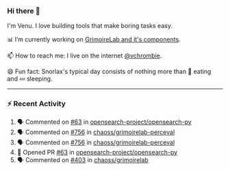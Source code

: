 ### Hi there 👋

I'm Venu. I love building tools that make boring tasks easy.

📊 I’m currently working on [GrimoireLab and it's components](https://chaoss.github.io/grimoirelab).

📫 How to reach me: I live on the internet [@vchrombie](https://www.google.co.in/search?q=vchrombie).

😄 Fun fact: Snorlax's typical day consists of nothing more than :doughnut: eating and :zzz: sleeping.

---

### :zap: Recent Activity

<!--START_SECTION:activity-->
1. 🗣 Commented on [#63](https://github.com/opensearch-project/opensearch-py/issues/63) in [opensearch-project/opensearch-py](https://github.com/opensearch-project/opensearch-py)
2. 🗣 Commented on [#756](https://github.com/chaoss/grimoirelab-perceval/issues/756) in [chaoss/grimoirelab-perceval](https://github.com/chaoss/grimoirelab-perceval)
3. 🗣 Commented on [#756](https://github.com/chaoss/grimoirelab-perceval/issues/756) in [chaoss/grimoirelab-perceval](https://github.com/chaoss/grimoirelab-perceval)
4. 💪 Opened PR [#63](https://github.com/opensearch-project/opensearch-py/pull/63) in [opensearch-project/opensearch-py](https://github.com/opensearch-project/opensearch-py)
5. 🗣 Commented on [#403](https://github.com/chaoss/grimoirelab/issues/403) in [chaoss/grimoirelab](https://github.com/chaoss/grimoirelab)
<!--END_SECTION:activity-->

<!--
**vchrombie/vchrombie** is a ✨ _special_ ✨ repository because its `README.md` (this file) appears on your GitHub profile.

Here are some ideas to get you started:

- 🔭 I’m currently working on ...
- 🌱 I’m currently learning ...
- 👯 I’m looking to collaborate on ...
- 🤔 I’m looking for help with ...
- 💬 Ask me about ...
- 📫 How to reach me: ...
- 😄 Pronouns: ...
- ⚡ Fun fact: ...
-->
